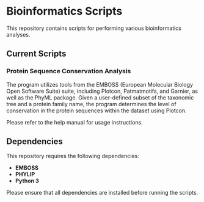 # Bioinformatics Scripts

This repository contains scripts for performing various bioinformatics analyses. 

## Current Scripts

### Protein Sequence Conservation Analysis

The program utilizes tools from the EMBOSS (European Molecular Biology Open Software Suite) suite, including Plotcon, Patmatmotifs, and Garnier, as well as the PhyML package. Given a user-defined subset of the taxonomic tree and a protein family name, the program determines the level of conservation in the protein sequences within the dataset using Plotcon.

Please refer to the help manual for usage instructions.

## Dependencies

This repository requires the following dependencies:

- **EMBOSS**
- **PHYLIP**
- **Python 3**

Please ensure that all dependencies are installed before running the scripts.
